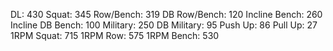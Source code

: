 DL: 430
 Squat: 345
 Row/Bench: 319
 DB Row/Bench: 120
 Incline Bench: 260
 Incline DB Bench: 100
 Military: 250
 DB Military: 95
 Push Up: 86
 Pull Up: 27
 1RPM Squat: 715
 1RPM Row: 575
 1RPM Bench: 530
